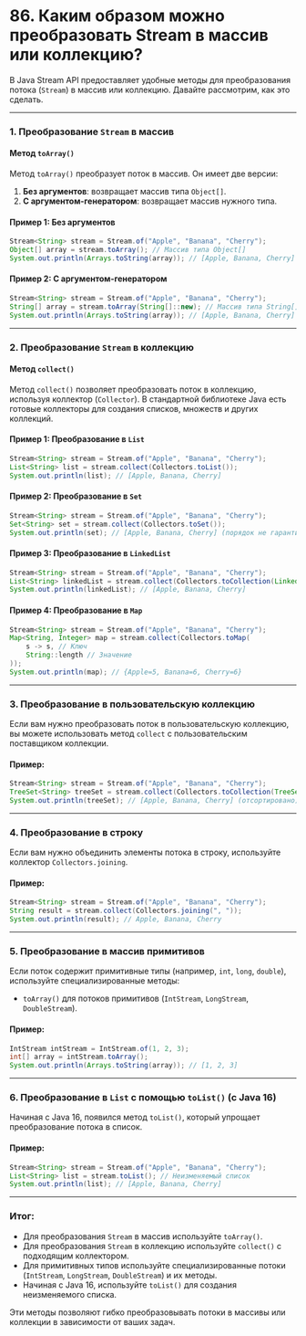 # 86. Каким образом можно преобразовать Stream в массив или коллекцию?

В Java Stream API предоставляет удобные методы для преобразования потока (`Stream`) в массив или коллекцию. Давайте рассмотрим, как это сделать.

---

### 1. **Преобразование `Stream` в массив**

#### Метод `toArray()`
Метод `toArray()` преобразует поток в массив. Он имеет две версии:
1. **Без аргументов**: возвращает массив типа `Object[]`.
2. **С аргументом-генератором**: возвращает массив нужного типа.

#### Пример 1: Без аргументов
```java
Stream<String> stream = Stream.of("Apple", "Banana", "Cherry");
Object[] array = stream.toArray(); // Массив типа Object[]
System.out.println(Arrays.toString(array)); // [Apple, Banana, Cherry]
```

#### Пример 2: С аргументом-генератором
```java
Stream<String> stream = Stream.of("Apple", "Banana", "Cherry");
String[] array = stream.toArray(String[]::new); // Массив типа String[]
System.out.println(Arrays.toString(array)); // [Apple, Banana, Cherry]
```

---

### 2. **Преобразование `Stream` в коллекцию**

#### Метод `collect()`
Метод `collect()` позволяет преобразовать поток в коллекцию, используя коллектор (`Collector`). В стандартной библиотеке Java есть готовые коллекторы для создания списков, множеств и других коллекций.

#### Пример 1: Преобразование в `List`
```java
Stream<String> stream = Stream.of("Apple", "Banana", "Cherry");
List<String> list = stream.collect(Collectors.toList());
System.out.println(list); // [Apple, Banana, Cherry]
```

#### Пример 2: Преобразование в `Set`
```java
Stream<String> stream = Stream.of("Apple", "Banana", "Cherry");
Set<String> set = stream.collect(Collectors.toSet());
System.out.println(set); // [Apple, Banana, Cherry] (порядок не гарантируется)
```

#### Пример 3: Преобразование в `LinkedList`
```java
Stream<String> stream = Stream.of("Apple", "Banana", "Cherry");
List<String> linkedList = stream.collect(Collectors.toCollection(LinkedList::new));
System.out.println(linkedList); // [Apple, Banana, Cherry]
```

#### Пример 4: Преобразование в `Map`
```java
Stream<String> stream = Stream.of("Apple", "Banana", "Cherry");
Map<String, Integer> map = stream.collect(Collectors.toMap(
    s -> s, // Ключ
    String::length // Значение
));
System.out.println(map); // {Apple=5, Banana=6, Cherry=6}
```

---

### 3. **Преобразование в пользовательскую коллекцию**
Если вам нужно преобразовать поток в пользовательскую коллекцию, вы можете использовать метод `collect` с пользовательским поставщиком коллекции.

#### Пример:
```java
Stream<String> stream = Stream.of("Apple", "Banana", "Cherry");
TreeSet<String> treeSet = stream.collect(Collectors.toCollection(TreeSet::new));
System.out.println(treeSet); // [Apple, Banana, Cherry] (отсортировано)
```

---

### 4. **Преобразование в строку**
Если вам нужно объединить элементы потока в строку, используйте коллектор `Collectors.joining`.

#### Пример:
```java
Stream<String> stream = Stream.of("Apple", "Banana", "Cherry");
String result = stream.collect(Collectors.joining(", "));
System.out.println(result); // Apple, Banana, Cherry
```

---

### 5. **Преобразование в массив примитивов**
Если поток содержит примитивные типы (например, `int`, `long`, `double`), используйте специализированные методы:
- `toArray()` для потоков примитивов (`IntStream`, `LongStream`, `DoubleStream`).

#### Пример:
```java
IntStream intStream = IntStream.of(1, 2, 3);
int[] array = intStream.toArray();
System.out.println(Arrays.toString(array)); // [1, 2, 3]
```

---

### 6. **Преобразование в `List` с помощью `toList()` (с Java 16)**
Начиная с Java 16, появился метод `toList()`, который упрощает преобразование потока в список.

#### Пример:
```java
Stream<String> stream = Stream.of("Apple", "Banana", "Cherry");
List<String> list = stream.toList(); // Неизменяемый список
System.out.println(list); // [Apple, Banana, Cherry]
```

---

### Итог:
- Для преобразования `Stream` в массив используйте `toArray()`.
- Для преобразования `Stream` в коллекцию используйте `collect()` с подходящим коллектором.
- Для примитивных типов используйте специализированные потоки (`IntStream`, `LongStream`, `DoubleStream`) и их методы.
- Начиная с Java 16, используйте `toList()` для создания неизменяемого списка.

Эти методы позволяют гибко преобразовывать потоки в массивы или коллекции в зависимости от ваших задач.
